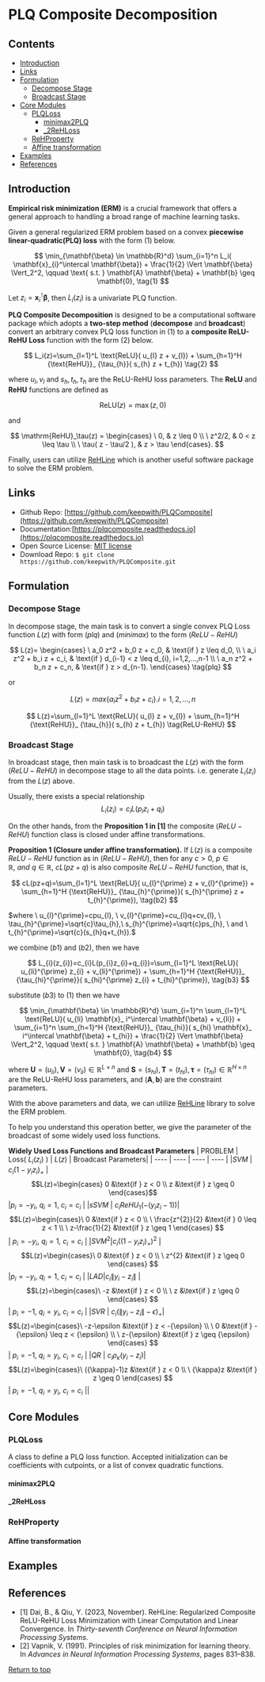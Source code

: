 # PLQ Composite Decomposition <a href="https://github.com/keepwith/PLQComposite"></a>
 
 
## Contents
- [Introduction](#Introduction)
- [Links](#Links)
- [Formulation](#Formulation)
  - [Decompose Stage](#Decompose_Stage)
  - [Broadcast Stage](#Broadcast_Stage)
- [Core Modules](#Core-Modules)
  - [PLQLoss](#PLQLoss)
    - [minimax2PLQ](#minimax2PLQ)
    - [_2ReHLoss](#_2ReHLoss)
  - [ReHProperty](#ReHProperty)
  - [Affine transformation](#Affine-transformation)
- [Examples](#Examples)
- [References](#References)


## Introduction
 

**Empirical risk minimization (ERM)** is a crucial framework that offers a general approach to handling a broad range of machine learning tasks. 

Given a general regularized ERM problem based on a convex **piecewise linear-quadratic(PLQ) loss** with the form $(1)$ below.


$$
\min_{\mathbf{\beta} \in \mathbb{R}^d} \sum_{i=1}^n  L_i( \mathbf{x}_{i}^\intercal \mathbf{\beta}) + \frac{1}{2} \Vert \mathbf{\beta} \Vert_2^2, \qquad \text{ s.t. } \mathbf{A} \mathbf{\beta} + \mathbf{b} \geq \mathbf{0},   \tag{1}
$$


Let $z_i=\mathbf{x}_ i^\intercal \mathbf{\beta}$, then $L_i(z_i)$ is a univariate PLQ function. 



**PLQ Composite Decomposition** is designed to be a computational software package which adopts a **two-step method** (**decompose** and **broadcast**) convert an arbitrary convex PLQ loss function in $(1)$ to a **composite ReLU-ReHU Loss** function with the form $(2)$ below. 


$$
L_i(z)=\sum_{l=1}^L \text{ReLU}( u_{l} z + v_{l}) + \sum_{h=1}^H {\text{ReHU}}_ {\tau_{h}}( s_{h} z + t_{h}) \tag{2} 
$$

where $u_{l},v_{l}$ and $s_{h},t_{h},\tau_{h}$ are the ReLU-ReHU loss parameters.
The **ReLU** and **ReHU** functions are defined as 

$$\mathrm{ReLU}(z)=\max(z,0)$$ 

and


$$
\mathrm{ReHU}_\tau(z) =
  \begin{cases}
  \ 0,                     & z \leq 0 \\
  \ z^2/2,                 & 0 < z \leq \tau \\
  \ \tau( z - \tau/2 ),   & z > \tau
  \end{cases}.
$$


Finally, users can utilize <a href ="https://github.com/softmin/ReHLine">ReHLine</a> which is another useful software package to solve the ERM problem.



## Links

- Github Repo: [https://github.com/keepwith/PLQComposite](https://github.com/keepwith/PLQComposite)
- Documentation:[https://plqcomposite.readthedocs.io](https://plqcomposite.readthedocs.io)
- Open Source License: [MIT license](https://opensource.org/licenses/MIT)
- Download Repo: 
		```
		$ git clone https://github.com/keepwith/PLQComposite.git
		```


## Formulation
### Decompose Stage
In decompose stage, the main task is to convert a single convex PLQ Loss function $L(z)$
 with form $(plq)$ and $(minimax)$ to the form $(ReLU-ReHU)$

$$
L(z)=
\begin{cases}
\ a_0 z^2 + b_0 z + c_0, & \text{if } z \leq d_0, \\
\ a_i z^2 + b_i z + c_i, & \text{if } d_{i-1} < z \leq d_{i}, i=1,2,...,n-1 \\
\ a_n z^2 + b_n z + c_n, & \text{if } z > d_{n-1}.
\end{cases}
\tag{plq} 
$$


or 


$$
L(z)=max \lbrace a_{i} z^2 + b_{i} z + c_{i} \rbrace.  i=1,2,...,n
\tag{minimax} 
$$


$$
L(z)=\sum_{l=1}^L \text{ReLU}( u_{l} z + v_{l}) + \sum_{h=1}^H {\text{ReHU}}_ {\tau_{h}}( s_{h} z + t_{h}) \tag{ReLU-ReHU} 
$$


### Broadcast Stage
In broadcast stage, then main task is to broadcast the $L(z)$ with the form $(ReLU-ReHU)$ in decompose stage to all the data points. i.e. generate $L_i(z_i)$ from the $L(z)$ above.

Usually, there exists a special relationship $$L_i(z_i)=c_{i}L(p_{i}z_{i}+q_{i}) \tag{b1}$$  

On the other hands, from the **Proposition 1 in [1]** the composite $(ReLU-ReHU)$ function class is closed under affine transformations.

**Proposition 1 (Closure under affine transformation).** If $L(z)$ is a composite $ReLU-ReHU$ function as in $(ReLU-ReHU)$, then for any $c>0,\  p\in\mathbb{R}, \ and \ q\in\mathbb{R}, \ cL(pz+q)$ is also composite $ReLU-ReHU$ function, that is,


$$
cL(pz+q)=\sum_{l=1}^L \text{ReLU}( u_{l}^{\prime} z + v_{l}^{\prime}) + \sum_{h=1}^H {\text{ReHU}}_ {\tau_{h}^{\prime}}( s_{h}^{\prime} z + t_{h}^{\prime}), \tag{b2} 
$$


$where \ u_{l}^{\prime}=cpu_{l}, \ v_{l}^{\prime}=cu_{l}q+cv_{l}, \ \tau_{h}^{\prime}=\sqrt{c}\tau_{h},\ s_{h}^{\prime}=\sqrt{c}ps_{h}, \ and \ t_{h}^{\prime}=\sqrt{c}(s_{h}q+t_{h}).$


we combine $(b1)$ and $(b2)$, then we have

$$
L_{i}(z_{i})=c_{i}L(p_{i}z_{i}+q_{i})=\sum_{l=1}^L \text{ReLU}( u_{li}^{\prime} z_{i} + v_{li}^{\prime}) + \sum_{h=1}^H {\text{ReHU}}_ {\tau_{hi}^{\prime}}( s_{hi}^{\prime} z_{i} + t_{hi}^{\prime}), \tag{b3} 
$$


substitute $(b3)$ to $(1)$ then we have


$$
\min_{\mathbf{\beta} \in \mathbb{R}^d} \sum_{i=1}^n \sum_{l=1}^L \text{ReLU}( u_{li} \mathbf{x}_ i^\intercal \mathbf{\beta} + v_{li}) + \sum_{i=1}^n \sum_{h=1}^H {\text{ReHU}}_ {\tau_{hi}}( s_{hi} \mathbf{x}_ i^\intercal \mathbf{\beta} + t_{hi}) + \frac{1}{2} \Vert \mathbf{\beta} \Vert_2^2, \qquad \text{ s.t. } \mathbf{A} \mathbf{\beta} + \mathbf{b} \geq \mathbf{0}, \tag{b4}
$$


where $\mathbf{U} = (u_{li}),\mathbf{V} = (v_{li}) \in \mathbb{R}^{L \times n}$ and $\mathbf{S} = (s_{hi}),\mathbf{T} = (t_{hi}),\mathbf{\tau} = (\tau_{hi}) \in \mathbb{R}^{H \times n}$ are the ReLU-ReHU loss parameters, and $(\mathbf{A},\mathbf{b})$ are the constraint parameters.

With the above parameters and data, we can utilize <a href ="https://github.com/softmin/ReHLine">ReHLine</a> library to solve the ERM problem.

To help you understand this operation better, we give the parameter of the broadcast of some widely used loss functions.

**Widely Used Loss Functions and Broadcast Parameters**
|  PROBLEM  | Loss( $L_i (z_i)$ )  | $L(z)$  | Broadcast Parameters|
|  ----  | ----  | ----  | ----  |
|$SVM$ | $c_{i}(1-y_{i} z_{i})_{+}$ | $$L(z)=\begin{cases} 0 &\text{if } z < 0 \\  z &\text{if } z \geq 0 \end{cases}$$ |$p_{i}=-y_{i}, \ q_{i}=1, \ c_{i}=c_{i}$ |
|$sSVM$ | $c_{i}ReHU_{1}(-(y_{i} z_{i}-1))$|$$L(z)=\begin{cases}\ 0 &\text{if } z < 0 \\ \ \frac{z^{2}}{2} &\text{if } 0 \leq z < 1 \\ \ z-\frac{1}{2} &\text{if } z \geq 1 \end{cases} $$ | $p_{i}=-y_{i}, \ q_{i}=1, \ c_{i}=c_{i}$ |
|$SVM^2$|$c_{i}((1-y_{i} z_{i})_{+})^{2}$ |  $$L(z)=\begin{cases}\ 0 &\text{if } z < 0 \\ \ z^{2} &\text{if } z \geq 0 \end{cases} $$|$p_{i}=-y_{i}, \ q_{i}=1, \ c_{i}=c_{i}$ |
|$LAD$|$c_{i} \| y_{i}-z_{i}\|$ | $$L(z)=\begin{cases}\ -z &\text{if } z < 0 \\ \ z &\text{if } z \geq 0 \end{cases} $$| $p_{i}=-1, \ q_{i}=y_{i}, \ c_{i}=c_{i}$ |
|$SVR$ | $c_{i} (\| y_{i}-z_{i}\|-\epsilon)_{+}$|$$L(z)=\begin{cases}\ -z-\epsilon &\text{if } z < -{\epsilon} \\ \ 0 &\text{if } -{\epsilon} \leq z < {\epsilon} \\ \ z-{\epsilon} &\text{if } z \geq {\epsilon} \end{cases} $$ | $p_{i}=-1, \ q_{i}=y_{i}, \ c_{i}=c_{i}$ |
|$QR$ | $c_{i} \rho_{\kappa}(y_{i}-z_{i})$|$$L(z)=\begin{cases}\ ({\kappa}-1)z &\text{if } z < 0 \\ \ {\kappa}z &\text{if } z \geq 0 \end{cases} $$| $p_{i}=-1, \ q_{i}=y_{i}, \ c_{i}=c_{i}$ ||






## Core Modules

### PLQLoss
A class to define a PLQ loss function. Accepted initialization can be coefficients with cutpoints, or a list of convex quadratic
functions.
#### minimax2PLQ

#### _2ReHLoss

### ReHProperty
#### Affine transformation


## Examples


## References

- [1]  Dai, B., & Qiu, Y. (2023, November). ReHLine: Regularized Composite ReLU-ReHU Loss Minimization  with Linear Computation and Linear Convergence. In *Thirty-seventh Conference on Neural Information Processing Systems*.
- [2]  Vapnik, V. (1991). Principles of risk minimization for learning theory. In *Advances in Neural Information Processing Systems*, pages 831–838.

[Return to top](#Contents)